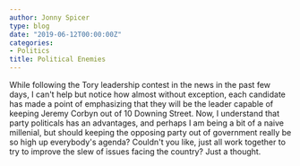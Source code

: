 ```yaml
---
author: Jonny Spicer
type: blog
date: "2019-06-12T00:00:00Z"
categories:
- Politics
title: Political Enemies
---
```

While following the Tory leadership contest in the news in the past few days, I can't help but notice how almost without exception, each candidate
has made a point of emphasizing that they will be the leader capable of keeping Jeremy Corbyn out of 10 Downing Street. Now, I understand that party politicals
has an advantages, and perhaps I am being a bit of a naive millenial, but should keeping the opposing party out of government really be so high up everybody's agenda?
Couldn't you like, just all work together to try to improve the slew of issues facing the country? Just a thought.
